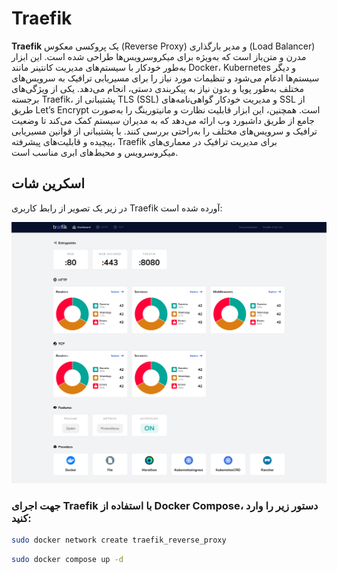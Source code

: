 # Traefik

**Traefik** یک پروکسی معکوس (Reverse Proxy) و مدیر بارگذاری (Load Balancer) مدرن و متن‌باز است که به‌ویژه برای میکروسرویس‌ها طراحی شده است. این ابزار به‌طور خودکار با سیستم‌های مدیریت کانتینر مانند Docker، Kubernetes و دیگر سیستم‌ها ادغام می‌شود و تنظیمات مورد نیاز را برای مسیریابی ترافیک به سرویس‌های مختلف به‌طور پویا و بدون نیاز به پیکربندی دستی، انجام می‌دهد. یکی از ویژگی‌های برجسته Traefik، پشتیبانی از TLS (SSL) و مدیریت خودکار گواهی‌نامه‌های SSL از طریق Let’s Encrypt است. همچنین، این ابزار قابلیت نظارت و مانیتورینگ را به‌صورت جامع از طریق داشبورد وب ارائه می‌دهد که به مدیران سیستم کمک می‌کند تا وضعیت ترافیک و سرویس‌های مختلف را به‌راحتی بررسی کنند. با پشتیبانی از قوانین مسیریابی پیچیده و قابلیت‌های پیشرفته، Traefik برای مدیریت ترافیک در معماری‌های میکروسرویس و محیط‌های ابری مناسب است.

## اسکرین شات

در زیر یک تصویر از رابط کاربری Traefik آورده شده است:

![Screenshot](screenshot.png)

### جهت اجرای Traefik با استفاده از Docker Compose، دستور زیر را وارد کنید:

```bash
sudo docker network create traefik_reverse_proxy
```
```bash
sudo docker compose up -d
```




